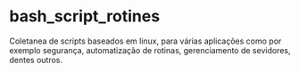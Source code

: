 # bash_script_rotines
Coletanea de scripts baseados em linux, para várias aplicações como por exemplo segurança, automatização de rotinas, gerenciamento de sevidores, dentes outros.
